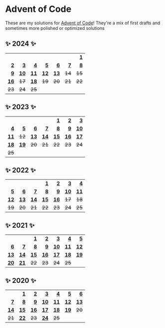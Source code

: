 # Advent of Code

These are my solutions for [Advent of Code][AoC]! They're a mix of first drafts and
sometimes more polished or optimized solutions

[AoC]: https://adventofcode.com/

## ✨ 2024 ✨

|                 |                 |                 |                 |                 |                 |                 |
| --------------: | --------------: | --------------: | --------------: | --------------: | --------------: | --------------: |
|                 |                 |                 |                 |                 |                 |  **[1][24-1]**  |
|  **[2][24-2]**  |  **[3][24-3]**  |  **[4][24-4]**  |  **[5][24-5]**  |  **[6][24-6]**  |  **[7][24-7]**  |  **[8][24-8]**  |
|  **[9][24-9]**  | **[10][24-10]** | **[11][24-11]** | **[12][24-12]** | **[13][24-13]** |  ~~14~~         |  ~~15~~         |
| **[16][24-16]** |  ~~17~~         | **[18][24-18]** |  ~~19~~         |  ~~20~~         |  ~~21~~         |  ~~22~~         |
|  ~~23~~         |  ~~24~~         |  ~~25~~         |                 |                 |                 |                 |

[24-1]: 2024/src/day1.rs
[24-2]: 2024/src/day2.rs
[24-3]: 2024/src/day3.rs
[24-4]: 2024/src/day4.rs
[24-5]: 2024/src/day5.rs
[24-6]: 2024/src/day6.rs
[24-7]: 2024/src/day7.rs
[24-8]: 2024/src/day8.rs
[24-9]: 2024/src/day9.rs
[24-10]: 2024/src/day10.rs
[24-11]: 2024/src/day11.rs
[24-12]: 2024/src/day12.rs
[24-13]: 2024/src/day13.rs
[24-14]: 2024/src/day14.rs
[24-15]: 2024/src/day15.rs
[24-16]: 2024/src/day16.rs
[24-17]: 2024/src/day17.rs
[24-18]: 2024/src/day18.rs

## ✨ 2023 ✨

|                 |                 |                 |                 |                 |                 |                 |
| --------------: | --------------: | --------------: | --------------: | --------------: | --------------: | --------------: |
|                 |                 |                 |                 |  **[1][23-1]**  |  **[2][23-2]**  |  **[3][23-3]**  |
|  **[4][23-4]**  |  **[5][23-5]**  |  **[6][23-6]**  |  **[7][23-7]**  |  **[8][23-8]**  |  **[9][23-9]**  | **[10][23-10]** |
| **[11][23-11]** |  ~~12~~         | **[13][23-13]** | **[14][23-14]** | **[15][23-15]** | **[16][23-16]** | **[17][23-17]** |
| **[18][23-18]** | **[19][23-19]** |  ~~20~~         |  ~~21~~         |  ~~22~~         |  ~~23~~         |  ~~24~~         |
|  ~~25~~         |                 |                 |                 |                 |                 |                 |

[23-1]: 2023/src/bin/day-1.rs
[23-2]: 2023/src/bin/day-2.rs
[23-3]: 2023/src/bin/day-3.rs
[23-4]: 2023/src/bin/day-4.rs
[23-5]: 2023/src/bin/day-5.rs
[23-6]: 2023/src/bin/day-6.rs
[23-7]: 2023/src/bin/day-7.rs
[23-8]: 2023/src/bin/day-8.rs
[23-9]: 2023/src/bin/day-9.rs
[23-10]: 2023/src/bin/day-10.rs
[23-11]: 2023/src/bin/day-11.rs
[23-13]: 2023/src/bin/day-13.rs
[23-14]: 2023/src/bin/day-14.rs
[23-15]: 2023/src/bin/day-15.rs
[23-16]: 2023/src/bin/day-16.rs
[23-17]: 2023/src/bin/day-17.rs
[23-18]: 2023/src/bin/day-18.rs
[23-19]: 2023/src/bin/day-19.rs

## ✨ 2022 ✨

|                 |                 |                 |                 |                 |                 |                 |
| --------------: | --------------: | --------------: | --------------: | --------------: | --------------: | --------------: |
|                 |                 |                 |  **[1][22-1]**  |  **[2][22-2]**  |  **[3][22-3]**  |  **[4][22-4]**  |
|  **[5][22-5]**  |  **[6][22-6]**  |  **[7][22-7]**  |  **[8][22-8]**  |  **[9][22-9]**  | **[10][22-10]** | **[11][22-11]** |
| **[12][22-12]** | **[13][22-13]** | **[14][22-14]** | **[15][22-15]** | **[16][22-16]** |  ~~17~~         |  ~~18~~         |
|  ~~19~~         |  ~~20~~         |  ~~21~~         |  ~~22~~         |  ~~23~~         |  ~~24~~         |  ~~25~~         |

[22-1]: 2022/src/bin/day-1.rs
[22-2]: 2022/src/bin/day-2.rs
[22-3]: 2022/src/bin/day-3.rs
[22-4]: 2022/src/bin/day-4.rs
[22-5]: 2022/src/bin/day-5.rs
[22-6]: 2022/src/bin/day-6.rs
[22-7]: 2022/src/bin/day-7.rs
[22-8]: 2022/src/bin/day-8.rs
[22-9]: 2022/src/bin/day-9.rs
[22-10]: 2022/src/bin/day-10.rs
[22-11]: 2022/src/bin/day-11.rs
[22-12]: 2022/src/bin/day-12.rs
[22-13]: 2022/src/bin/day-13.rs
[22-14]: 2022/src/bin/day-14.rs
[22-15]: 2022/src/bin/day-15.rs
[22-16]: 2022/src/bin/day-16.rs

## ✨ 2021 ✨

|                 |                 |                 |                 |                 |                 |                 |
| --------------: | --------------: | --------------: | --------------: | --------------: | --------------: | --------------: |
|                 |                 |  **[1][21-1]**  |  **[2][21-2]**  |  **[3][21-3]**  |  **[4][21-4]**  |  **[5][21-5]**  |
|  **[6][21-6]**  |  **[7][21-7]**  |  **[8][21-8]**  |  **[9][21-9]**  | **[10][21-10]** | **[11][21-11]** | **[12][21-12]** |
| **[13][21-13]** | **[14][21-14]** | **[15][21-15]** | **[16][21-16]** | **[17][21-17]** | **[18][21-18]** | **[19][21-19]** |
| **[20][21-20]** | **[21][21-21]** |  ~~22~~         |  ~~23~~         |  ~~24~~         |  ~~25~~         |                 |

[21-1]: 2021/src/bin/day-1.rs
[21-2]: 2021/src/bin/day-2.rs
[21-3]: 2021/src/bin/day-3.rs
[21-4]: 2021/src/bin/day-4.rs
[21-5]: 2021/src/bin/day-5.rs
[21-6]: 2021/src/bin/day-6.rs
[21-7]: 2021/src/bin/day-7.rs
[21-8]: 2021/src/bin/day-8.rs
[21-9]: 2021/src/bin/day-9.rs
[21-10]: 2021/src/bin/day-10.rs
[21-11]: 2021/src/bin/day-11.rs
[21-12]: 2021/src/bin/day-12.rs
[21-13]: 2021/src/bin/day-13.rs
[21-14]: 2021/src/bin/day-14.rs
[21-15]: 2021/src/bin/day-15.rs
[21-16]: 2021/src/bin/day-16.rs
[21-17]: 2021/src/bin/day-17.rs
[21-18]: 2021/src/bin/day-18.rs
[21-19]: 2021/src/bin/day-19.rs
[21-20]: 2021/src/bin/day-20.rs
[21-21]: 2021/src/bin/day-21.rs

## ✨ 2020 ✨

|                 |                 |                 |                 |                 |                 |                 |
| --------------: | --------------: | --------------: | --------------: | --------------: | --------------: | --------------: |
|                 |  **[1][20-1]**  |  **[2][20-2]**  |  **[3][20-3]**  |  **[4][20-4]**  |  **[5][20-5]**  |  **[6][20-6]**  |
|  **[7][20-7]**  |  **[8][20-8]**  |  **[9][20-9]**  | **[10][20-10]** | **[11][20-11]** | **[12][20-12]** | **[13][20-13]** |
| **[14][20-14]** | **[15][20-15]** | **[16][20-16]** | **[17][20-17]** | **[18][20-18]** | **[19][20-19]** |  ~~20~~         |
|  ~~21~~         | **[22][20-22]** |  ~~23~~         | **[24][20-24]** |  ~~25~~         |                 |                 |

[20-1]: 2020/src/bin/day-1.rs
[20-2]: 2020/src/bin/day-2.rs
[20-3]: 2020/src/bin/day-3.rs
[20-4]: 2020/src/bin/day-4.rs
[20-5]: 2020/src/bin/day-5.rs
[20-6]: 2020/src/bin/day-6.rs
[20-7]: 2020/src/bin/day-7.rs
[20-8]: 2020/src/bin/day-8.rs
[20-9]: 2020/src/bin/day-9.rs
[20-10]: 2020/src/bin/day-10.rs
[20-11]: 2020/src/bin/day-11.rs
[20-12]: 2020/src/bin/day-12.rs
[20-13]: 2020/src/bin/day-13.rs
[20-14]: 2020/src/bin/day-14.rs
[20-15]: 2020/src/bin/day-15.rs
[20-16]: 2020/src/bin/day-16.rs
[20-17]: 2020/src/bin/day-17.rs
[20-18]: 2020/src/bin/day-18.rs
[20-19]: 2020/src/bin/day-19.rs
[20-22]: 2020/src/bin/day-22.rs
[20-24]: 2020/src/bin/day-24.rs

